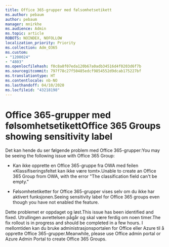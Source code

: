 ```yaml
---
title: Office 365-grupper med følsomhetsetikett
ms.author: pebaum
author: pebaum
manager: mnirkhe
ms.audience: Admin
ms.topic: article
ROBOTS: NOINDEX, NOFOLLOW
localization_priority: Priority
ms.collection: Adm_O365
ms.custom:
- "1200024"
- "4803"
ms.openlocfilehash: f0c8a8f07eda120b67a0adb34516d4f0203d6f7b
ms.sourcegitcommit: 797f78c27f50485edcf9854552d9dcab175227bf
ms.translationtype: HT
ms.contentlocale: nb-NO
ms.lasthandoff: 04/10/2020
ms.locfileid: "43218198"
---
```

# <a name="office-365-groups-showing-sensitivity-label"></a><span data-ttu-id="0a12f-102">Office 365-grupper med følsomhetsetikett</span><span class="sxs-lookup"><span data-stu-id="0a12f-102">Office 365 Groups showing sensitivity label</span></span>

<span data-ttu-id="0a12f-103">Det kan hende du ser følgende problem med Office 365-grupper:</span><span class="sxs-lookup"><span data-stu-id="0a12f-103">You may be seeing the following issue with Office 365 Group:</span></span>

- <span data-ttu-id="0a12f-104">Kan ikke opprette en Office 365-gruppe fra OWA med feilen «Klassifiseringsfeltet kan ikke være tomt».</span><span class="sxs-lookup"><span data-stu-id="0a12f-104">Unable to create an Office 365 Group from OWA, with the error "The classification field can't be empty."</span></span>

- <span data-ttu-id="0a12f-105">Følsomhetetiketter for Office 365-grupper vises selv om du ikke har aktivert funksjonen.</span><span class="sxs-lookup"><span data-stu-id="0a12f-105">Seeing sensitivity label for Office 365 groups even though you have not enabled the feature.</span></span>

<span data-ttu-id="0a12f-106">Dette problemet er oppdaget og løst.</span><span class="sxs-lookup"><span data-stu-id="0a12f-106">This issue has been identified and fixed.</span></span> <span data-ttu-id="0a12f-107">Utrullingen avrettelsen pågår og skal være ferdig om noen timer.</span><span class="sxs-lookup"><span data-stu-id="0a12f-107">The fix rollout is in progress and should be completed in a few hours.</span></span> <span data-ttu-id="0a12f-108">I mellomtiden kan du bruke administrasjonsportalen for Office eller Azure til å opprette Office 365-grupper.</span><span class="sxs-lookup"><span data-stu-id="0a12f-108">Meanwhile, please use Office admin portal or Azure Admin Portal to create Office 365 Groups.</span></span>  
